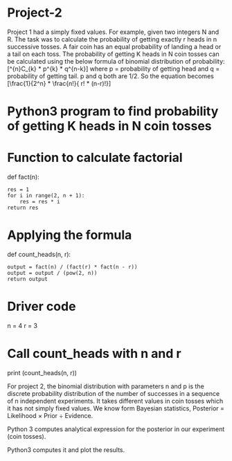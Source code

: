 # Project-2
Project 1 had a simply fixed values.
For example, given two integers N and R. The task was to calculate the probability of getting exactly r heads in n successive tosses. 
A fair coin has an equal probability of landing a head or a tail on each toss.
The probability of getting K heads in N coin tosses can be calculated using the below formula of binomial distribution of probability: 
[^{n}C_{k} * p^{k} * q^{n-k}]   where p = probability of getting head and q = probability of getting tail. p and q both are 1/2. So the equation becomes
[\frac{1}{2^n} * \frac{n!}{ r! * (n-r)!}]  

# Python3 program to find probability of getting K heads in N coin tosses
 
# Function to calculate factorial
def fact(n):
     
    res = 1
    for i in range(2, n + 1):
        res = res * i
    return res
 
# Applying the formula
def count_heads(n, r):
     
    output = fact(n) / (fact(r) * fact(n - r))
    output = output / (pow(2, n))
    return output
 
# Driver code
n = 4
r = 3
 
# Call count_heads with n and r
print (count_heads(n, r))

For project 2, the binomial distribution with parameters n and p is the discrete probability distribution of the number of successes in a sequence of n independent experiments. It takes different values in coin tosses which it has not simply fixed values.
We know form Bayesian statistics, Posterior = Likelihood × Prior ÷ Evidence.

Python 3 computes analytical expression for the posterior in our experiment (coin tosses).

Python3 computes it and plot the results.
